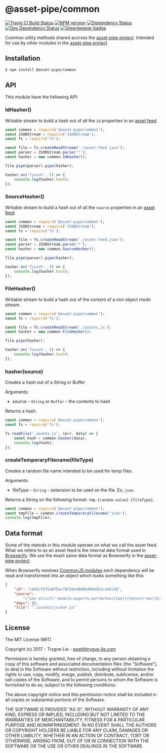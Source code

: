 # @asset-pipe/common

[![Travis CI Build Status](https://img.shields.io/travis/asset-pipe/asset-pipe-common/master.svg)](http://travis-ci.org/asset-pipe/asset-pipe-common)
[![NPM version](https://img.shields.io/npm/v/@asset-pipe/common.svg)](https://npmjs.org/package/@asset-pipe/common)
[![Dependency Status](https://img.shields.io/david/asset-pipe/asset-pipe-common.svg)](https://david-dm.org/asset-pipe/asset-pipe-common)
[![Dev Dependency Status](https://img.shields.io/david/dev/asset-pipe/asset-pipe-common.svg)](https://david-dm.org/asset-pipe/asset-pipe-common#info=devDependencies)
[![Greenkeeper badge](https://badges.greenkeeper.io/asset-pipe/@asset-pipe/common.svg)](https://greenkeeper.io/)

Common utility methods shared accross the [asset-pipe project][asset-pipe]. Intended for use by other
modules in the [asset-pipe project][asset-pipe]

## Installation

```bash
$ npm install @asset-pipe/common
```

## API

This module have the following API:

### IdHasher()

Writable stream to build a hash out of all the `id` properties in an [asset feed](#data-format).

```js
const common = require('@asset-pipe/common');
const JSONStream = require('JSONStream');
const fs = require('fs');

const file = fs.createReadStream('./asset-feed.json');
const parser = JSONStream.parse('*');
const hasher = new common.IdHasher();

file.pipe(parser).pipe(hasher);

hasher.on('finish', () => {
    console.log(hasher.hash);
});
```

### SourceHasher()

Writable stream to build a hash out of all the `source` properties in an [asset feed](#data-format).

```js
const common = require('@asset-pipe/common');
const JSONStream = require('JSONStream');
const fs = require('fs');

const file = fs.createReadStream('./asset-feed.json');
const parser = JSONStream.parse('*');
const hasher = new common.SourceHasher();

file.pipe(parser).pipe(hasher);

hasher.on('finish', () => {
    console.log(hasher.hash);
});
```

### FileHasher()

Writable stream to build a hash out of the content of a non object mode stream.

```js
const common = require('@asset-pipe/common');
const fs = require('fs');

const file = fs.createReadStream('./assets.js');
const hasher = new common.FileHasher();

file.pipe(hasher);

hasher.on('finish', () => {
    console.log(hasher.hash);
});
```

### hasher(source)

Creates a hash out of a String or Buffer

Arguments:

*   source - `String` or `Buffer` - the contents to hash

Returns a hash.

```js
const common = require('@asset-pipe/common');
const fs = require('fs');

fs.readFile('.assets.js', (err, data) => {
    const hash = common.hasher(data);
    console.log(hash);
});
```

### createTemporaryFilename(fileType)

Creates a random file name intended to be used for temp files.

Arguments:

*   fileType - `String` - extension to be used on the file. Ex; `json`.

Returns a String on the following format: `tmp-{random-value}.{fileType}`.

```js
const common = require('@asset-pipe/common');
const tmpFile = common.createTemporaryFilename('json');
console.log(tmpFile);
```

## Data format

Some of the metods in this module operate on what we call the asset feed. What we refere to as an
asset feed is the internal data format used in [Browserify][browserify]. We use the exact same
data format as Browserify in the [asset-pipe project][asset-pipe].

When Browserify resolves [CommonJS modules][commonjs] each dependency will be read and transformed
into an object which looks something like this:

```json
{
    "id": "c645cf572a8f5acf8716e4846b408d3b1ca45c58",
    "source":
        "\"use strict\";module.exports.world=function(){return\"world\"};",
    "deps": {},
    "file": "./assets/js/bar.js"
}
```

## License

The MIT License (MIT)

Copyright (c) 2017 - Trygve Lie - post@trygve-lie.com

Permission is hereby granted, free of charge, to any person obtaining a copy
of this software and associated documentation files (the "Software"), to deal
in the Software without restriction, including without limitation the rights
to use, copy, modify, merge, publish, distribute, sublicense, and/or sell
copies of the Software, and to permit persons to whom the Software is
furnished to do so, subject to the following conditions:

The above copyright notice and this permission notice shall be included in
all copies or substantial portions of the Software.

THE SOFTWARE IS PROVIDED "AS IS", WITHOUT WARRANTY OF ANY KIND, EXPRESS OR
IMPLIED, INCLUDING BUT NOT LIMITED TO THE WARRANTIES OF MERCHANTABILITY,
FITNESS FOR A PARTICULAR PURPOSE AND NONINFRINGEMENT. IN NO EVENT SHALL THE
AUTHORS OR COPYRIGHT HOLDERS BE LIABLE FOR ANY CLAIM, DAMAGES OR OTHER
LIABILITY, WHETHER IN AN ACTION OF CONTRACT, TORT OR OTHERWISE, ARISING FROM,
OUT OF OR IN CONNECTION WITH THE SOFTWARE OR THE USE OR OTHER DEALINGS IN
THE SOFTWARE.

[commonjs]: https://nodejs.org/docs/latest/api/modules.html
[asset-pipe]: https://github.com/asset-pipe
[browserify]: https://github.com/substack/node-browserify
